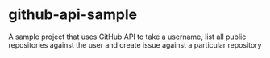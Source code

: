 # github-api-sample
A sample project that uses GitHub API to take a username, list all public repositories against the user and create issue against a particular repository
